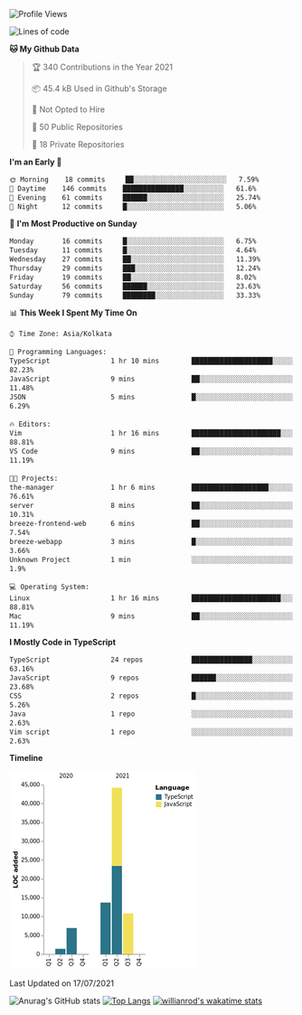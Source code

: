 <!--START_SECTION:waka-->
![Profile Views](http://img.shields.io/badge/Profile%20Views-1-blue)

![Lines of code](https://img.shields.io/badge/From%20Hello%20World%20I%27ve%20Written-77120%20lines%20of%20code-blue)

**🐱 My Github Data** 

> 🏆 340 Contributions in the Year 2021
 > 
> 📦 45.4 kB Used in Github's Storage 
 > 
> 🚫 Not Opted to Hire
 > 
> 📜 50 Public Repositories 
 > 
> 🔑 18 Private Repositories  
 > 
**I'm an Early 🐤** 

```text
🌞 Morning    18 commits     ██░░░░░░░░░░░░░░░░░░░░░░░   7.59% 
🌆 Daytime    146 commits    ███████████████░░░░░░░░░░   61.6% 
🌃 Evening    61 commits     ██████░░░░░░░░░░░░░░░░░░░   25.74% 
🌙 Night      12 commits     █░░░░░░░░░░░░░░░░░░░░░░░░   5.06%

```
📅 **I'm Most Productive on Sunday** 

```text
Monday       16 commits     █░░░░░░░░░░░░░░░░░░░░░░░░   6.75% 
Tuesday      11 commits     █░░░░░░░░░░░░░░░░░░░░░░░░   4.64% 
Wednesday    27 commits     ██░░░░░░░░░░░░░░░░░░░░░░░   11.39% 
Thursday     29 commits     ███░░░░░░░░░░░░░░░░░░░░░░   12.24% 
Friday       19 commits     ██░░░░░░░░░░░░░░░░░░░░░░░   8.02% 
Saturday     56 commits     ██████░░░░░░░░░░░░░░░░░░░   23.63% 
Sunday       79 commits     ████████░░░░░░░░░░░░░░░░░   33.33%

```


📊 **This Week I Spent My Time On** 

```text
⌚︎ Time Zone: Asia/Kolkata

💬 Programming Languages: 
TypeScript               1 hr 10 mins        ████████████████████░░░░░   82.23% 
JavaScript               9 mins              ██░░░░░░░░░░░░░░░░░░░░░░░   11.48% 
JSON                     5 mins              █░░░░░░░░░░░░░░░░░░░░░░░░   6.29%

🔥 Editors: 
Vim                      1 hr 16 mins        ██████████████████████░░░   88.81% 
VS Code                  9 mins              ██░░░░░░░░░░░░░░░░░░░░░░░   11.19%

🐱‍💻 Projects: 
the-manager              1 hr 6 mins         ███████████████████░░░░░░   76.61% 
server                   8 mins              ██░░░░░░░░░░░░░░░░░░░░░░░   10.31% 
breeze-frontend-web      6 mins              ██░░░░░░░░░░░░░░░░░░░░░░░   7.54% 
breeze-webapp            3 mins              █░░░░░░░░░░░░░░░░░░░░░░░░   3.66% 
Unknown Project          1 min               ░░░░░░░░░░░░░░░░░░░░░░░░░   1.9%

💻 Operating System: 
Linux                    1 hr 16 mins        ██████████████████████░░░   88.81% 
Mac                      9 mins              ██░░░░░░░░░░░░░░░░░░░░░░░   11.19%

```

**I Mostly Code in TypeScript** 

```text
TypeScript               24 repos            ███████████████░░░░░░░░░░   63.16% 
JavaScript               9 repos             ██████░░░░░░░░░░░░░░░░░░░   23.68% 
CSS                      2 repos             █░░░░░░░░░░░░░░░░░░░░░░░░   5.26% 
Java                     1 repo              ░░░░░░░░░░░░░░░░░░░░░░░░░   2.63% 
Vim script               1 repo              ░░░░░░░░░░░░░░░░░░░░░░░░░   2.63%

```


**Timeline**

![Chart not found](https://raw.githubusercontent.com/wise-introvert/wise-introvert/master/charts/bar_graph.png) 


 Last Updated on 17/07/2021
<!--END_SECTION:waka-->
![Anurag's GitHub stats](https://github-readme-stats.vercel.app/api?username=wise-introvert&count_private=true&show_icons=true)
[![Top Langs](https://github-readme-stats.vercel.app/api/top-langs/?username=wise-introvert&langs_count=10)](https://github.com/anuraghazra/github-readme-stats)
[![willianrod's wakatime stats](https://github-readme-stats.vercel.app/api/wakatime?username=wiseintrovert)](https://github.com/anuraghazra/github-readme-stats)
